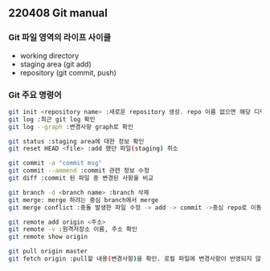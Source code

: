 ## 220408 Git manual

### Git 파일 영역의 라이프 사이클
* working directory
* staging area (git add)
* repository (git commit, push)

### Git 주요 명령어
```sh
git init <repository name> :새로운 repository 생성. repo 이름 없으면 해당 디렉토리를 repo화함
git log :최근 git log 확인  
git log --graph :변경사항 graph로 확인

git status :staging area에 대한 정보 확인
git reset HEAD <file> :add 했던 파일(staging) 취소

git commit -a "commit msg"
git commit --ammend :commit 관련 정보 수정
git diff :commit 된 파일 중 변경된 사항을 비교

git branch -d <branch name> :branch 삭제
git merge: merge 하려는 중심 branch에서 merge
git merge conflict :충돌 발생한 파일 수정 -> add -> commit ->중심 repo로 이동하여 merge

git remote add origin <주소>
git remote -v :원격저장소 이름, 주소 확인
git remote show origin

git pull origin master
git fetch origin :pull할 내용(변경사항)을 확인. 로컬 파일에 변경사항이 반영되지 않음
```




